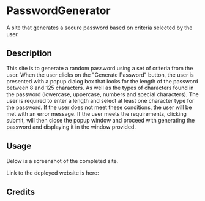 # PasswordGenerator
A site that generates a secure password based on criteria selected by the user.

## Description
This site is to generate a random password using a set of criteria from the user.  When the user clicks on the "Generate Password" button, the user is presented with a popup
dialog box that looks for the length of the password between 8 and 125 characters.  As well as the types of characters found in the password (lowercase, uppercase, numbers 
and special characters).  The user is required to enter a length and select at least one character type for the password.  If the user does not meet these conditions, the 
user will be met with an error message.  If the user meets the requirements, clicking submit, will then close the popup window and proceed with generating the password 
and displaying it in the window provided.  

## Usage
Below is a screenshot of the completed site.


Link to the deployed website is here:  

## Credits


